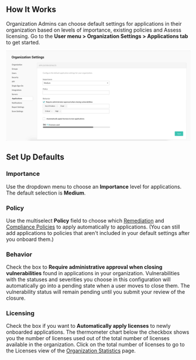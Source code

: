 <!--
title: "Applications"
description: "Overview of application settings"
tags: "Admin Organization settings applications"
-->

## How It Works 

Organization Admins can choose default settings for applications in their organization based on levels of importance, existing policies and Assess licensing. Go to the **User menu > Organization Settings > Applications tab** to get started. 

<a href="assets/images/Application-defaults.png" rel="lightbox" title="Configure application defaults for your organization"><img class="thumbnail" src="assets/images/Application-defaults.png"/></a>

## Set Up Defaults

### Importance 

Use the dropdown menu to choose an **Importance** level for applications. The default selection is **Medium**. 

### Policy 

Use the multiselect **Policy** field to choose which [Remediation](admin-policymgmt.html#remediate) and [Compliance Policies](admin-policymgmt.html#compliance) to apply automatically to applications. (You can still add applications to policies that aren't included in your default settings after you onboard them.)

### Behavior 

Check the box to **Require administrative approval when closing vulnerabilities** found in applications in your organization. Vulnerabilities with the statuses and severities you choose in this configuration will automatically go into a pending state when a user moves to close them. The vulnerability status will remain pending until you submit your review of the closure. 

### Licensing 

Check the box if you want to **Automatically apply licenses** to newly onboarded applications. The thermometer chart below the checkbox shows you the number of licenses used out of the total number of licenses available in the organization. Click on the total number of licenses to go to the Licenses view of the [Organization Statistics](user-reports.html#orgstats) page. 


